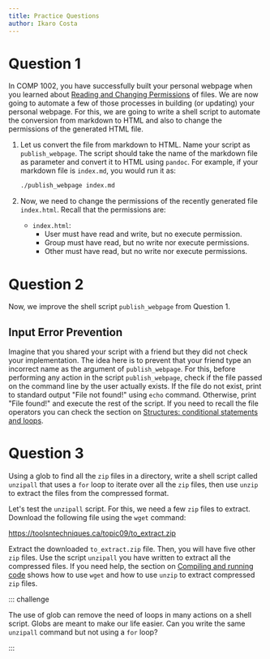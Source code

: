 ```yaml
---
title: Practice Questions
author: Ikaro Costa
---
```


Question 1
==========

In COMP 1002, you have successfully built your personal webpage when
you learned about [Reading and Changing Permissions](../topic05/topic-4.html) of files. We are now
going to automate a few of those processes in building (or updating) your personal
webpage. For this, we are going to write a shell script to automate the conversion
from markdown to HTML and also to change the permissions of the generated HTML
file.

1. Let us convert the file from markdown to HTML. Name your script as
   `publish_webpage`. The script should take the name of the markdown file as
   parameter and convert it to HTML using `pandoc`. For example, if your
   markdown file is `index.md`, you would run it as:

   ```bash
   ./publish_webpage index.md
   ```

2. Now, we need to change the permissions of the recently generated file
   `index.html`. Recall that the permissions are:

   * `index.html`:
      * User must have read and write, but no execute permission.
      * Group must have read, but no write nor execute permissions.
      * Other must have read, but no write nor execute permissions.

Question 2
==========

Now, we improve the shell script `publish_webpage` from Question 1. 

Input Error Prevention
----------------------

Imagine that you shared your script with a friend but they did not check your
implementation.  The idea here is to prevent that your friend type an incorrect
name as the argument of `publish_webpage`. For this, before performing any
action in the script `publish_webpage`, check if the file passed on the command
line by the user actually exists. If the file do not exist, print to standard
output "File not found!" using `echo` command. Otherwise, print "File found!"
and execute the rest of the script.  If you need to recall the file operators
you can check the section on [Structures: conditional statements and
loops](../topic09/topic-4.html).

Question 3
==========

Using a glob to find all the `zip` files in a directory, write a shell script
called `unzipall` that uses a `for` loop to iterate over all the `zip` files,
then use `unzip` to extract the files from the compressed format.

Let's test the `unzipall` script. For this, we need a few `zip` files to extract.
Download the following file using the `wget` command:

<https://toolsntechniques.ca/topic09/to_extract.zip>

Extract the downloaded `to_extract.zip` file. Then, you will have five other
`zip` files. Use the script `unzipall` you have written to extract all the
compressed files. If you need help, the section on [Compiling and running
code](../topic03/topic-2.html) shows how to use `wget` and how to use `unzip` to
extract compressed `zip` files.

::: challenge

The use of glob can remove the need of loops in many actions on a shell script.
Globs are meant to make our life easier. Can you write the same `unzipall`
command but not using a `for` loop?

:::
